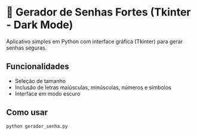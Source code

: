 # 🔐 Gerador de Senhas Fortes (Tkinter - Dark Mode)

Aplicativo simples em Python com interface gráfica (Tkinter) para gerar senhas seguras.

## Funcionalidades
- Seleção de tamanho
- Inclusão de letras maiúsculas, minúsculas, números e símbolos
- Interface em modo escuro

## Como usar
```bash
python gerador_senha.py